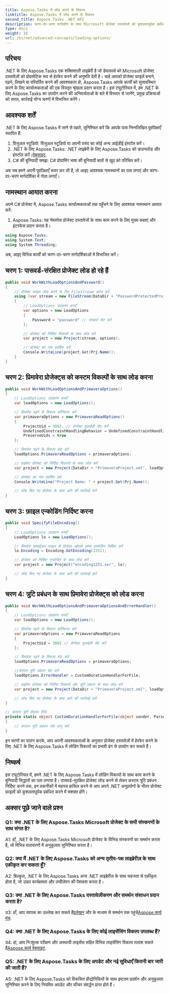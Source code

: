 ```yaml
---
title: Aspose.Tasks में लोड करने के विकल्प
linktitle: Aspose.Tasks में लोड करने के विकल्प
second_title: Aspose.Tasks .NET API
description: चरण-दर-चरण मार्गदर्शन के साथ Microsoft प्रोजेक्ट दस्तावेज़ों को कुशलतापूर्वक प्रबंधित करने के लिए .NET के लिए Aspose.Tasks की शक्ति का उपयोग करना सीखें।
type: docs
weight: 16
url: /hi/net/advanced-concepts/loading-options/
---
```

## परिचय

.NET के लिए Aspose.Tasks एक शक्तिशाली लाइब्रेरी है जो डेवलपर्स को Microsoft प्रोजेक्ट दस्तावेज़ों को प्रोग्रामेटिक रूप से हेरफेर करने की अनुमति देती है। चाहे आपको प्रोजेक्ट फ़ाइलें बनाने, पढ़ने, लिखने या परिवर्तित करने की आवश्यकता हो, Aspose.Tasks आपके कार्यों को सुव्यवस्थित करने के लिए कार्यात्मकताओं की एक विस्तृत श्रृंखला प्रदान करता है। इस ट्यूटोरियल में, हम .NET के लिए Aspose.Tasks का उपयोग करने की अनिवार्यताओं के बारे में विस्तार से जानेंगे, प्रमुख प्रक्रियाओं को सरल, कार्रवाई योग्य चरणों में विभाजित करेंगे।

## आवश्यक शर्तें

.NET के लिए Aspose.Tasks में जाने से पहले, सुनिश्चित करें कि आपके पास निम्नलिखित पूर्वापेक्षाएँ स्थापित हैं:

1. विजुअल स्टूडियो: विजुअल स्टूडियो या अपनी पसंद का कोई अन्य आईडीई इंस्टॉल करें।
2.  .NET के लिए Aspose.Tasks: .NET लाइब्रेरी के लिए Aspose.Tasks को डाउनलोड और इंस्टॉल करें।[वेबसाइट](https://releases.aspose.com/tasks/net/).
3. C# की बुनियादी समझ: C# प्रोग्रामिंग भाषा की बुनियादी बातों से खुद को परिचित करें।

अब जब हमने अपनी पूर्वापेक्षाएँ कवर कर ली हैं, तो आइए आवश्यक नामस्थानों का पता लगाएं और चरण-दर-चरण मार्गदर्शिका में गोता लगाएँ।

## नामस्थान आयात करना

अपने C# प्रोजेक्ट में, Aspose.Tasks कार्यात्मकताओं तक पहुँचने के लिए आवश्यक नामस्थान आयात करें:

1. Aspose.Tasks: यह नेमस्पेस प्रोजेक्ट दस्तावेजों के साथ काम करने के लिए मुख्य कक्षाएं और इंटरफेस प्रदान करता है।

```csharp
using Aspose.Tasks;
using System.Text;
using System.Threading;
```

अब, आइए विभिन्न कार्यों को चरण-दर-चरण मार्गदर्शिकाओं में विभाजित करें।

## चरण 1: पासवर्ड-संरक्षित प्रोजेक्ट लोड हो रहे हैं

```csharp
public void WorkWithLoadOptionsAndPassword()
{
    // प्रोजेक्ट फ़ाइल लोड करने के लिए FileStream प्रारंभ करें
    using (var stream = new FileStream(DataDir + "PasswordProtectedProject.mpp", FileMode.Open))
    {
        // LoadOptions उदाहरण बनाएँ
        var options = new LoadOptions
        {
            Password = "password" // पासवर्ड सेट करें
        };

        // प्रोजेक्ट को निर्दिष्ट विकल्पों के साथ लोड करें
        var project = new Project(stream, options);

        // प्रोजेक्ट का नाम प्रदर्शित करें
        Console.WriteLine(project.Get(Prj.Name));
    }
}
```

## चरण 2: प्रिमावेरा प्रोजेक्ट्स को कस्टम विकल्पों के साथ लोड करना

```csharp
public void WorkWithLoadOptionsAndPrimaveraOptions()
{
    // LoadOptions उदाहरण बनाएँ
    var loadOptions = new LoadOptions();

    // प्रिमावेरा पढ़ने के विकल्प कॉन्फ़िगर करें
    var primaveraOptions = new PrimaveraReadOptions()
    {
        ProjectUid = 3882, // प्रोजेक्ट यूआईडी सेट करें
        UndefinedConstraintHandlingBehavior = UndefinedConstraintHandlingBehavior.None,
        PreserveUids = true
    };

    // प्रिमावेरा पढ़ने के विकल्प सेट करें
    loadOptions.PrimaveraReadOptions = primaveraOptions;

    // प्राइमेरा प्रोजेक्ट को निर्दिष्ट विकल्पों के साथ लोड करें
    var project = new Project(DataDir + "PrimaveraProject.xml", loadOptions);

    // प्रोजेक्ट का नाम प्रदर्शित करें
    Console.WriteLine("Project Name: " + project.Get(Prj.Name));

    // लोड किए गए प्रोजेक्ट के साथ आगे की कार्रवाई करें
}
```

## चरण 3: फ़ाइल एन्कोडिंग निर्दिष्ट करना

```csharp
public void SpecifyFileEncoding()
{
    // LoadOptions उदाहरण बनाएँ
    LoadOptions lo = new LoadOptions();

    // प्रिमावेरा एक्सईआर फ़ाइल से प्रोजेक्ट खोलते समय एन्कोडिंग निर्दिष्ट करें
    lo.Encoding = Encoding.GetEncoding(1251);

    // प्रोजेक्ट को निर्दिष्ट एन्कोडिंग के साथ लोड करें
    var project = new Project("encoding1251.xer", lo);

    // लोड किए गए प्रोजेक्ट के साथ आगे की कार्रवाई करें
}
```

## चरण 4: त्रुटि प्रबंधन के साथ प्रिमावेरा प्रोजेक्ट्स को लोड करना

```csharp
public void WorkWithLoadOptionsAndPrimaveraOptionsAndErrorHandler()
{
    // LoadOptions उदाहरण बनाएँ
    var loadOptions = new LoadOptions();

    // प्रिमावेरा पढ़ने के विकल्प कॉन्फ़िगर करें
    var primaveraOptions = new PrimaveraReadOptions
    {
        ProjectUid = 3882 // प्रोजेक्ट यूआईडी सेट करें
    };

    // प्रिमावेरा पढ़ने के विकल्प सेट करें
    loadOptions.PrimaveraReadOptions = primaveraOptions;

    //कस्टम त्रुटि प्रबंधन सेट करें
    loadOptions.ErrorHandler = CustomDurationHandlerForFile;

    // प्राइमेरा प्रोजेक्ट को निर्दिष्ट विकल्पों और त्रुटि प्रबंधन के साथ लोड करें
    var project = new Project(DataDir + "PrimaveraProject.xml", loadOptions);

    // लोड किए गए प्रोजेक्ट के साथ आगे की कार्रवाई करें
}

// कस्टम त्रुटि हैंडलर विधि
private static object CustomDurationHandlerForFile(object sender, ParseErrorArgs args)
{
    // कस्टम त्रुटि प्रबंधन तर्क लागू करें
}
```

इन चरणों का पालन करके, आप अपनी आवश्यकताओं के अनुसार प्रोजेक्ट दस्तावेज़ों में हेरफेर करने के लिए .NET के लिए Aspose.Tasks में लोडिंग विकल्पों का प्रभावी ढंग से उपयोग कर सकते हैं।

## निष्कर्ष

इस ट्यूटोरियल में, हमने .NET के लिए Aspose.Tasks में लोडिंग विकल्पों के साथ काम करने के बुनियादी सिद्धांतों का पता लगाया है। पासवर्ड-सुरक्षित प्रोजेक्ट लोड करने से लेकर कस्टम त्रुटि प्रबंधन निर्दिष्ट करने तक, इन तकनीकों में महारत हासिल करने से आप अपने .NET अनुप्रयोगों के भीतर प्रोजेक्ट फ़ाइलों को कुशलतापूर्वक प्रबंधित करने में सशक्त होंगे।

## अक्सर पूछे जाने वाले प्रश्न

### Q1: क्या .NET के लिए Aspose.Tasks Microsoft प्रोजेक्ट के सभी संस्करणों के साथ संगत है?

A1: हाँ, .NET के लिए Aspose.Tasks Microsoft प्रोजेक्ट के विभिन्न संस्करणों का समर्थन करता है, जो विभिन्न वातावरणों में अनुकूलता सुनिश्चित करता है।

### Q2: क्या मैं .NET के लिए Aspose.Tasks को अन्य तृतीय-पक्ष लाइब्रेरीज़ के साथ एकीकृत कर सकता हूँ?

A2: बिल्कुल, .NET के लिए Aspose.Tasks अन्य .NET लाइब्रेरीज़ के साथ सहजता से एकीकृत होता है, जो उन्नत कार्यक्षमता और लचीलेपन की पेशकश करता है।

### Q3: क्या .NET के लिए Aspose.Tasks दस्तावेज़ीकरण और समर्थन संसाधन प्रदान करता है?

 उ3: हाँ, आप व्यापक का उल्लेख कर सकते हैं[प्रलेखन](https://reference.aspose.com/tasks/net/) और के माध्यम से समर्थन तक पहुंचें[Aspose.कार्य मंच](https://forum.aspose.com/c/tasks/15).

### Q4: क्या .NET के लिए Aspose.Tasks के लिए कोई लाइसेंसिंग विकल्प उपलब्ध हैं?

 उ4: हां, आप नि:शुल्क परीक्षण और अस्थायी लाइसेंस सहित विभिन्न लाइसेंसिंग विकल्प तलाश सकते हैं[Aspose.कार्य वेबसाइट](https://purchase.aspose.com/buy).

### Q5: .NET के लिए Aspose.Tasks के लिए अपडेट और नई सुविधाएँ कितनी बार जारी की जाती हैं?

A5: .NET के लिए Aspose.Tasks को विकसित प्रौद्योगिकियों के साथ इष्टतम प्रदर्शन और अनुकूलता सुनिश्चित करने के लिए नियमित अपडेट और फीचर संवर्द्धन प्राप्त होते हैं।